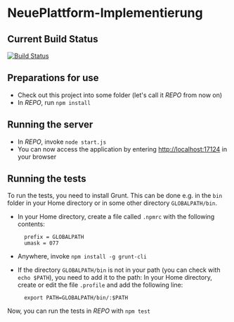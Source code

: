 NeuePlattform-Implementierung
=============================

Current Build Status
--------------------

[![Build Status](https://travis-ci.org/softwerkskammer/NeuePlattform-Implementierung.png)](https://travis-ci.org/softwerkskammer/NeuePlattform-Implementierung)


Preparations for use
--------------------

* Check out this project into some folder (let's call it *REPO* from now on)
* In *REPO*, run `npm install`


Running the server
------------------

* In *REPO*, invoke `node start.js`
* You can now access the application by entering [http://localhost:17124](http://localhost:17124) in your browser

Running the tests
-----------------

To run the tests, you need to install Grunt. This can be done e.g. in the `bin` folder in your Home directory or in some other directory `GLOBALPATH/bin`.

* In your Home directory, create a file called `.npmrc` with the following contents:

        prefix = GLOBALPATH
        umask = 077
        
* Anywhere, invoke `npm install -g grunt-cli`
* If the directory `GLOBALPATH/bin` is not in your path (you can check with `echo $PATH`), you need to add it to the path: In your Home directory, create or edit the file `.profile` and add the following line:

        export PATH=GLOBALPATH/bin/:$PATH

Now, you can run the tests in *REPO* with `npm test`

